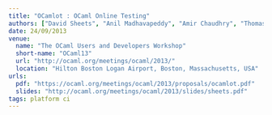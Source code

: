 ```yaml
---
title: "OCamlot : OCaml Online Testing"
authors: ["David Sheets", "Anil Madhavapeddy", "Amir Chaudhry", "Thomas Gazagnaire"]
date: 24/09/2013
venue:
  name: "The OCaml Users and Developers Workshop"
  short-name: "OCaml13"
  url: "http://ocaml.org/meetings/ocaml/2013/"
  location: "Hilton Boston Logan Airport, Boston, Massachusetts, USA"
urls:
  pdf: "https://ocaml.org/meetings/ocaml/2013/proposals/ocamlot.pdf"
  slides: "http://ocaml.org/meetings/ocaml/2013/slides/sheets.pdf"
tags: platform ci
---
```

